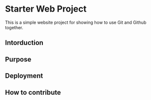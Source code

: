 # Starter Web Project

This is a simple website project for showing how to use Git and Github together.

## Intorduction

## Purpose

## Deployment

## How to contribute
